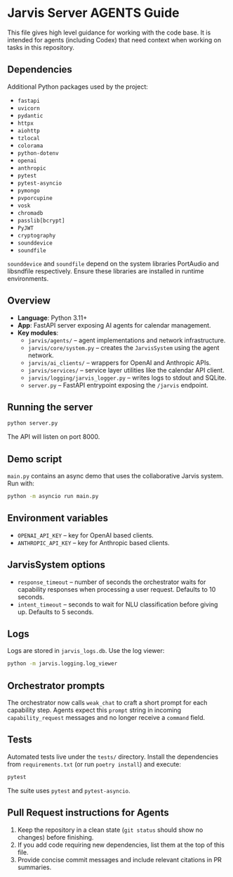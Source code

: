 # Jarvis Server AGENTS Guide

This file gives high level guidance for working with the code base. It is intended for agents (including Codex) that need context when working on tasks in this repository.

## Dependencies
Additional Python packages used by the project:
- `fastapi`
- `uvicorn`
- `pydantic`
- `httpx`
- `aiohttp`
- `tzlocal`
- `colorama`
- `python-dotenv`
- `openai`
- `anthropic`
- `pytest`
- `pytest-asyncio`
- `pymongo`
- `pvporcupine`
- `vosk`
- `chromadb`
- `passlib[bcrypt]`
- `PyJWT`
- `cryptography`
- `sounddevice`
- `soundfile`

`sounddevice` and `soundfile` depend on the system libraries PortAudio and libsndfile respectively. Ensure these libraries are installed in runtime environments.

## Overview
- **Language**: Python 3.11+
- **App**: FastAPI server exposing AI agents for calendar management.
- **Key modules**:
  - `jarvis/agents/` – agent implementations and network infrastructure.
  - `jarvis/core/system.py` – creates the `JarvisSystem` using the agent network.
  - `jarvis/ai_clients/` – wrappers for OpenAI and Anthropic APIs.
  - `jarvis/services/` – service layer utilities like the calendar API client.
  - `jarvis/logging/jarvis_logger.py` – writes logs to stdout and SQLite.
  - `server.py` – FastAPI entrypoint exposing the `/jarvis` endpoint.

## Running the server
```bash
python server.py
```
The API will listen on port 8000.

## Demo script
`main.py` contains an async demo that uses the collaborative Jarvis system. Run with:
```bash
python -m asyncio run main.py
```

## Environment variables
- `OPENAI_API_KEY` – key for OpenAI based clients.
- `ANTHROPIC_API_KEY` – key for Anthropic based clients.

## JarvisSystem options
- `response_timeout` – number of seconds the orchestrator waits for
  capability responses when processing a user request. Defaults to 10 seconds.
- `intent_timeout` – seconds to wait for NLU classification before giving up. Defaults to 5 seconds.

## Logs
Logs are stored in `jarvis_logs.db`. Use the log viewer:
```bash
python -m jarvis.logging.log_viewer
```

## Orchestrator prompts
The orchestrator now calls `weak_chat` to craft a short prompt for each capability step. Agents expect this
`prompt` string in incoming `capability_request` messages and no longer receive a `command` field.

## Tests
Automated tests live under the `tests/` directory. Install the dependencies from
`requirements.txt` (or run `poetry install`) and execute:
```bash
pytest
```
The suite uses `pytest` and `pytest-asyncio`.

## Pull Request instructions for Agents
1. Keep the repository in a clean state (`git status` should show no changes) before finishing.
2. If you add code requiring new dependencies, list them at the top of this file.
3. Provide concise commit messages and include relevant citations in PR summaries.
